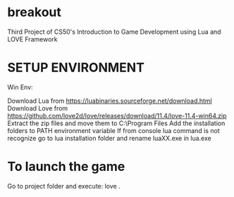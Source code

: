 # breakout

Third Project of CS50's Introduction to Game Development using Lua and LOVE Framework

# SETUP ENVIRONMENT

Win Env:

Download Lua from https://luabinaries.sourceforge.net/download.html
Download Love from https://github.com/love2d/love/releases/download/11.4/love-11.4-win64.zip
Extract the zip files and move them to C:\Program Files Add the installation folders to PATH environment variable
If from console lua command is not recognize go to lua installation folder and rename luaXX.exe in lua.exe

# To launch the game

Go to project folder and execute: love .